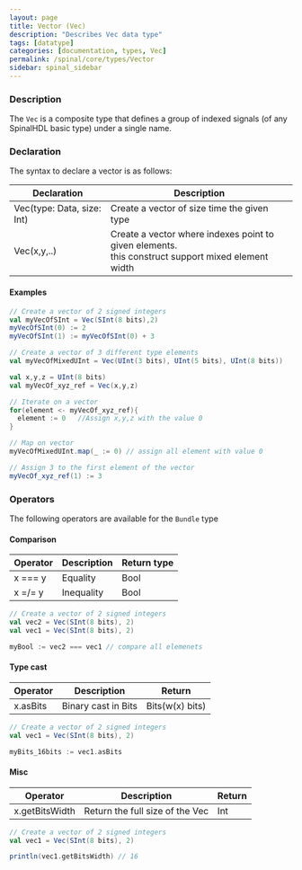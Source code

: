 ```yaml
---
layout: page
title: Vector (Vec)
description: "Describes Vec data type"
tags: [datatype]
categories: [documentation, types, Vec]
permalink: /spinal/core/types/Vector
sidebar: spinal_sidebar
---
```


### Description

The `Vec` is a composite type that defines a group of indexed signals (of any SpinalHDL basic type)
 under a single name.


### Declaration

The syntax to declare a vector is as follows:

| Declaration                  | Description                                                                                                |
| -------                      | ----                                                                                                       |
| Vec(type: Data, size: Int)   | Create a vector of size time the given type                                                                |
| Vec(x,y,..)                  | Create a vector where indexes point to given elements. <br> this construct support mixed element width     |


#### Examples

```scala
// Create a vector of 2 signed integers
val myVecOfSInt = Vec(SInt(8 bits),2)
myVecOfSInt(0) := 2
myVecOfSInt(1) := myVecOfSInt(0) + 3

// Create a vector of 3 different type elements
val myVecOfMixedUInt = Vec(UInt(3 bits), UInt(5 bits), UInt(8 bits))

val x,y,z = UInt(8 bits)
val myVecOf_xyz_ref = Vec(x,y,z)

// Iterate on a vector
for(element <- myVecOf_xyz_ref){
  element := 0   //Assign x,y,z with the value 0
}

// Map on vector
myVecOfMixedUInt.map(_ := 0) // assign all element with value 0 

// Assign 3 to the first element of the vector
myVecOf_xyz_ref(1) := 3
```

### Operators

The following operators are available for the `Bundle` type


#### Comparison

| Operator | Description | Return type |
| -------  | ----        | ---         |
| x === y  |  Equality   | Bool        |
| x =/= y  |  Inequality | Bool        |

```scala
// Create a vector of 2 signed integers
val vec2 = Vec(SInt(8 bits), 2)
val vec1 = Vec(SInt(8 bits), 2)

myBool := vec2 === vec1 // compare all elemenets 
```


#### Type cast

| Operator | Description          | Return          |
| -------  | ----                 | ---             |
| x.asBits |  Binary cast in Bits | Bits(w(x) bits) |


```scala
// Create a vector of 2 signed integers
val vec1 = Vec(SInt(8 bits), 2)

myBits_16bits := vec1.asBits 
```

#### Misc

| Operator                            | Description                                               | Return                        |
| -------                             | ----                                                      |  ---                          |
| x.getBitsWidth                      |  Return the full size of the Vec                          | Int                           |


```scala
// Create a vector of 2 signed integers
val vec1 = Vec(SInt(8 bits), 2)

println(vec1.getBitsWidth) // 16
```

